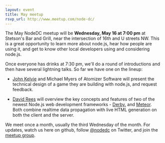 ```yaml
---
layout: event
title: May meetup
rsvp_url: http://www.meetup.com/node-dc/
---
```


The May NodeDC meetup will be **Wednesday, May 16 at 7:00 pm** at Stetson's Bar and Grill, near the intersection of 16th and U streets NW. This is a great opportunity to learn more about node.js, hear how people are using it, and get to know other local developers using and considering node.js. 

Once everyone has drinks at 7:30 pm, we'll do a round of introductions and then have several lightning talks. So far we have one on the lineup:

- [John Kelvie](http://twitter.com/johnkelvie) and Michael Myers of Atomizer Software will present the technical design of a game they are building with node.js, and request feedback. 

- [David Rees](https://twitter.com/#!/studgeek) will overview the key concepts and features of two of the newest Node.js web development frameworks - [Derby.](http://derbyjs.com/) and [Meteor](http://meteor.com/). Both combine realtime data propagation with live HTML generation on both the client and the server.

We meet once a month, usually the third Wednesday of the month. For updates, watch us here on github, follow [@nodedc](https://twitter.com/#!/nodedc) on Twitter, and join the [meetup group](http://www.meetup.com/node-dc/).

 